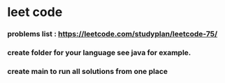 # leet code

### problems list : https://leetcode.com/studyplan/leetcode-75/

### create folder for your language see java for example.

### create main to run all solutions from one place